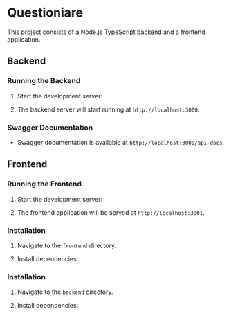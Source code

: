 # Questioniare

This project consists of a Node.js TypeScript backend and a frontend application.

## Backend

### Running the Backend

1. Start the development server:


2. The backend server will start running at `http://localhost:3000`.

### Swagger Documentation

- Swagger documentation is available at `http://localhost:3000/api-docs`.

## Frontend

### Running the Frontend

1. Start the development server:

2. The frontend application will be served at `http://localhost:3001`.


### Installation

1. Navigate to the `frontend` directory.

2. Install dependencies:


### Installation

1. Navigate to the `backend` directory.
   
2. Install dependencies:
